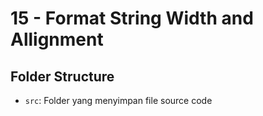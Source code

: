 # 15 - Format String Width and Allignment

## Folder Structure

- `src`: Folder yang menyimpan file source code